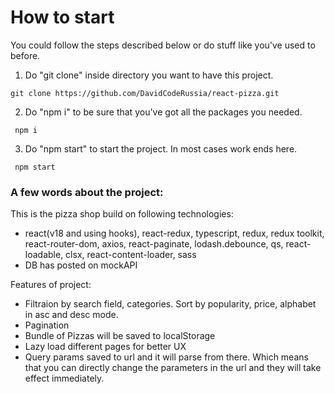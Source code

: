 # How to start

You could follow the steps described below or do stuff like you've used to before.

1. Do "git clone" inside directory you want to have this project.

```
git clone https://github.com/DavidCodeRussia/react-pizza.git
```

2. Do "npm i" to be sure that you've got all the packages you needed.

```
 npm i
```

3. Do "npm start" to start the project. In most cases work ends here.

```
 npm start
```

### A few words about the project:

This is the pizza shop build on following technologies:

- react(v18 and using hooks), react-redux, typescript, redux, redux toolkit, react-router-dom, axios, react-paginate, lodash.debounce, qs, react-loadable, clsx, react-content-loader, sass
- DB has posted on mockAPI

Features of project:

- Filtraion by search field, categories. Sort by popularity, price, alphabet in asc and desc mode.
- Pagination
- Bundle of Pizzas will be saved to localStorage
- Lazy load different pages for better UX
- Query params saved to url and it will parse from there. Which means that you can directly change the parameters in the url and they will take effect immediately.
